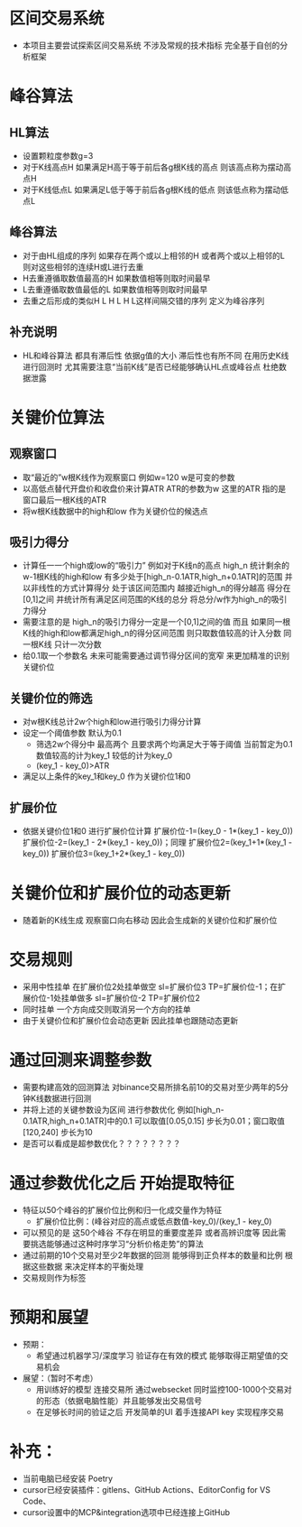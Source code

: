 # 区间交易系统
- 本项目主要尝试探索区间交易系统 不涉及常规的技术指标 完全基于自创的分析框架

# 峰谷算法
## HL算法
- 设置颗粒度参数g=3
- 对于K线高点H 如果满足H高于等于前后各g根K线的高点 则该高点称为摆动高点H
- 对于K线低点L 如果满足L低于等于前后各g根K线的低点 则该低点称为摆动低点L

## 峰谷算法
- 对于由HL组成的序列 如果存在两个或以上相邻的H 或者两个或以上相邻的L 则对这些相邻的连续H或L进行去重
- H去重遵循取数值最高的H 如果数值相等则取时间最早
- L去重遵循取数值最低的L 如果数值相等则取时间最早
- 去重之后形成的类似H L H L H L这样间隔交错的序列 定义为峰谷序列

## 补充说明
- HL和峰谷算法 都具有滞后性 依据g值的大小 滞后性也有所不同 在用历史K线进行回测时 尤其需要注意“当前K线”是否已经能够确认HL点或峰谷点 杜绝数据泄露

# 关键价位算法
## 观察窗口
- 取“最近的”w根K线作为观察窗口 例如w=120 w是可变的参数
- 以高低点替代开盘价和收盘价来计算ATR ATR的参数为w 这里的ATR 指的是窗口最后一根K线的ATR
- 将w根K线数据中的high和low 作为关键价位的候选点
## 吸引力得分
- 计算任一一个high或low的“吸引力” 例如对于K线n的高点 high_n 统计剩余的w-1根K线的high和low 有多少处于[high_n-0.1ATR,high_n+0.1ATR]的范围 并以非线性的方式计算得分 处于该区间范围内 越接近high_n的得分越高 得分在[0,1]之间 并统计所有满足区间范围的K线的总分 将总分/w作为high_n的吸引力得分
- 需要注意的是 high_n的吸引力得分一定是一个[0,1]之间的值 而且 如果同一根K线的high和low都满足high_n的得分区间范围 则只取数值较高的计入分数 同一根K线 只计一次分数
- 给0.1取一个参数名 未来可能需要通过调节得分区间的宽窄 来更加精准的识别关键价位
## 关键价位的筛选
- 对w根K线总计2w个high和low进行吸引力得分计算
- 设定一个阈值参数 默认为0.1
    - 筛选2w个得分中 最高两个 且要求两个均满足大于等于阈值 当前暂定为0.1 数值较高的计为key_1 较低的计为key_0
    - (key_1 - key_0)>ATR
- 满足以上条件的key_1和key_0 作为关键价位1和0
## 扩展价位
- 依据关键价位1和0 进行扩展价位计算 扩展价位-1=(key_0 - 1*(key_1 - key_0)) 扩展价位-2=(key_1 - 2*(key_1 - key_0))；同理 扩展价位2=(key_1+1*(key_1 - key_0)) 扩展价位3=(key_1+2*(key_1 - key_0))

# 关键价位和扩展价位的动态更新
- 随着新的K线生成 观察窗口向右移动 因此会生成新的关键价位和扩展价位

# 交易规则
- 采用中性挂单 在扩展价位2处挂单做空 sl=扩展价位3 TP=扩展价位-1；在扩展价位-1处挂单做多 sl=扩展价位-2 TP=扩展价位2
- 同时挂单 一个方向成交则取消另一个方向的挂单
- 由于关键价位和扩展价位会动态更新 因此挂单也跟随动态更新

# 通过回测来调整参数
- 需要构建高效的回测算法 对binance交易所排名前10的交易对至少两年的5分钟K线数据进行回测
- 并将上述的关键参数设为区间 进行参数优化 例如[high_n-0.1ATR,high_n+0.1ATR]中的0.1 可以取值[0.05,0.15] 步长为0.01；窗口取值[120,240] 步长为10
- 是否可以看成是超参数优化？？？？？？？？

# 通过参数优化之后 开始提取特征
- 特征以50个峰谷的扩展价位比例和归一化成交量作为特征
    - 扩展价位比例：(峰谷对应的高点或低点数值-key_0)/(key_1 - key_0)
- 可以预见的是 这50个峰谷 不存在明显的重要度差异 或者高辨识度等 因此需要挑选能够通过这种时序学习“分析价格走势”的算法
- 通过前期的10个交易对至少2年数据的回测 能够得到正负样本的数量和比例 根据这些数据 来决定样本的平衡处理
- 交易规则作为标签

# 预期和展望
- 预期：
    - 希望通过机器学习/深度学习 验证存在有效的模式 能够取得正期望值的交易机会
- 展望：（暂时不考虑）
    - 用训练好的模型 连接交易所 通过websecket 同时监控100-1000个交易对的形态（依据电脑性能）并且能够发出交易信号
    - 在足够长时间的验证之后 开发简单的UI 着手连接API key 实现程序交易


# 补充：
- 当前电脑已经安装 Poetry
- cursor已经安装插件：gitlens、GitHub Actions、EditorConfig for VS Code、
- cursor设置中的MCP&integration选项中已经连接上GitHub
